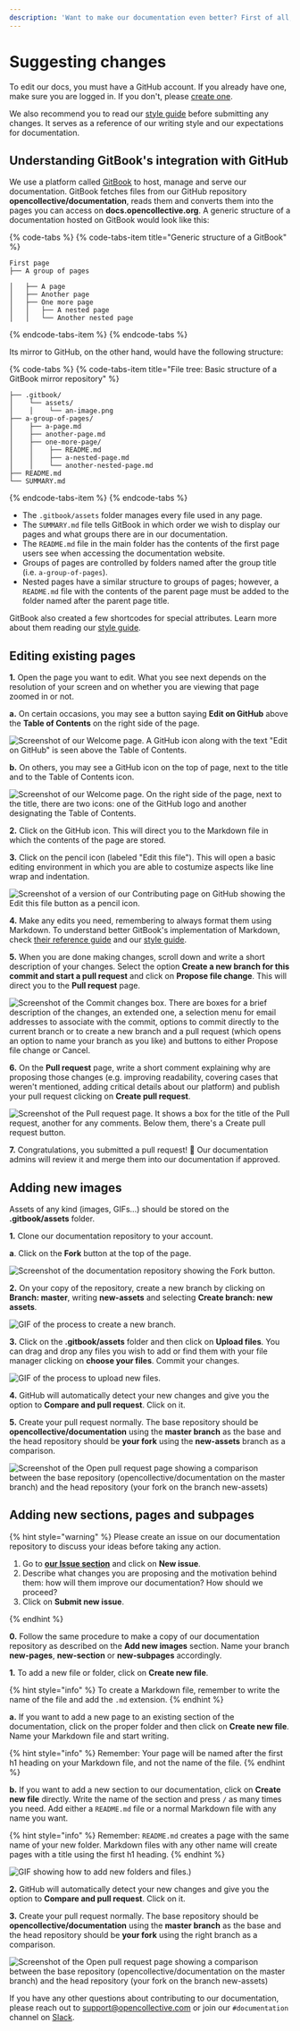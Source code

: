 ```yaml
---
description: 'Want to make our documentation even better? First of all, thank you! This page will help you understand better our workflow and the tools we use.'
---
```


# Suggesting changes

To edit our docs, you must have a GitHub account. If you already have one, make sure you are logged in. If you don't, please [create one](https://github.com/join).

We also recommend you to read our [style guide](contributing/documentation/style-guide/) before submitting any changes. It serves as a reference of our writing style and our expectations for documentation.

## Understanding GitBook's integration with GitHub

We use a platform called [GitBook](https://www.gitbook.com/) to host, manage and serve our documentation. GitBook fetches files from our GitHub repository **opencollective/documentation**, reads them and converts them into the pages you can access on **docs.opencollective.org**. A generic structure of a documentation hosted on GitBook would look like this:

{% code-tabs %}
{% code-tabs-item title="Generic structure of a GitBook" %}
```text
First page
├── A group of pages

│   ├── A page
│   ├── Another page
│   ├── One more page
│   │   ├── A nested page
│   │   └── Another nested page
```
{% endcode-tabs-item %}
{% endcode-tabs %}

Its mirror to GitHub, on the other hand, would have the following structure:

{% code-tabs %}
{% code-tabs-item title="File tree: Basic structure of a GitBook mirror repository" %}
```text
├── .gitbook/
│    └── assets/
│    │    └── an-image.png
├── a-group-of-pages/
│    ├── a-page.md
│    ├── another-page.md
│    ├── one-more-page/
│    │    ├── README.md
│    │    ├── a-nested-page.md
│    │    └── another-nested-page.md
├── README.md
└── SUMMARY.md
```
{% endcode-tabs-item %}
{% endcode-tabs %}

* The `.gitbook/assets` folder manages every file used in any page.
* The `SUMMARY.md` file tells GitBook in which order we wish to display our pages and what groups there are in our documentation.
* The `README.md` file in the main folder has the contents of the first page users see when accessing the documentation website.
* Groups of pages are controlled by folders named after the group title \(i.e. `a-group-of-pages`\).
* Nested pages have a similar structure to groups of pages; however, a `README.md` file with the contents of the parent page must be added to the folder named after the parent page title.

GitBook also created a few shortcodes for special attributes. Learn more about them reading our [style guide](contributing/documentation/style-guide/).

## Editing existing pages

**1.** Open the page you want to edit. What you see next depends on the resolution of your screen and on whether you are viewing that page zoomed in or not.

**a.** On certain occasions, you may see a button saying **Edit on GitHub** above the **Table of Contents** on the right side of the page.

![Screenshot of our Welcome page. A GitHub icon along with the text "Edit on GitHub" is seen above the Table of Contents.](/.gitbook/assets/Contributing_Documentation_Suggesting_changes_GitHub_Icon_With_Text_2019_09_16.png)

**b.** On others, you may see a GitHub icon on the top of page, next to the title and to the Table of Contents icon.

![Screenshot of our Welcome page. On the right side of the page, next to the title, there are two icons: one of the GitHub logo and another designating the Table of Contents.](/.gitbook/assets/Contributing_Documentation_Suggesting_changes_GitHub_Icon_Small_2019_09_16.png)

**2.** Click on the GitHub icon. This will direct you to the Markdown file in which the contents of the page are stored.

**3.** Click on the pencil icon \(labeled "Edit this file"\). This will open a basic editing environment in which you are able to costumize aspects like line wrap and indentation.

![Screenshot of a version of our Contributing page on GitHub showing the Edit this file button as a pencil icon.](/.gitbook/assets/Contributing_Documentation_Suggesting_changes_Edit_this_file_2019-09-16.png)

**4.** Make any edits you need, remembering to always format them using Markdown. To understand better GitBook's implementation of Markdown, check [their reference guide](https://docs.gitbook.com/content-editing/markdown) and our [style guide](contributing/documentation/style-guide/).

**5.** When you are done making changes, scroll down and write a short description of your changes. Select the option **Create a new branch for this commit and start a pull request** and click on **Propose file change**. This will direct you to the **Pull request** page.

![Screenshot of the Commit changes box. There are boxes for a brief description of the changes, an extended one, a selection menu for email addresses to associate with the commit, options to commit directly to the current branch or to create a new branch and a pull request (which opens an option to name your branch as you like) and buttons to either Propose file change or Cancel.](/.gitbook/assets/Contributing_Documentation_Suggesting_changes_Commit_and_propose_2019-04-29.png)

**6.** On the **Pull request** page, write a short comment explaining why are proposing those changes \(e.g. improving readability, covering cases that weren't mentioned, adding critical details about our platform\) and publish your pull request clicking on **Create pull request**.

![Screenshot of the Pull request page. It shows a box for the title of the Pull request, another for any comments. Below them, there's a Create pull request button.](/.gitbook/assets/Contributing_Documentation_Suggesting_changes_New_pull_request_2019-04-29.png)

**7.** Congratulations, you submitted a pull request! 🎉 Our documentation admins will review it and merge them into our documentation if approved.

## Adding new images

Assets of any kind \(images, GIFs...\) should be stored on the **.gitbook/assets** folder.

**1.** Clone our documentation repository to your account.

**a**. Click on the **Fork** button at the top of the page.

![Screenshot of the documentation repository showing the Fork button.](/.gitbook/assets/Contributing_Suggesting_changes_Repository_Fork_Button_2019_09_16.png)

**2.** On your copy of the repository, create a new branch by clicking on **Branch: master**, writing **new-assets** and selecting **Create branch: new assets**.

 ![GIF of the process to create a new branch.](/.gitbook/assets/Contributing_Documentation_Suggesting_changes_New_branch_2019-09-16.gif)

**3.** Click on the **.gitbook/assets** folder and then click on **Upload files**. You can drag and drop any files you wish to add or find them with your file manager clicking on **choose your files**. Commit your changes.

![GIF of the process to upload new files.](/.gitbook/assets/Contributing_Documentation_Suggesting_changes_Upload_assets_2019-09-16.gif)

**4.** GitHub will automatically detect your new changes and give you the option to **Compare and pull request**. Click on it.

**5.** Create your pull request normally. The base repository should be **opencollective/documentation** using the **master branch** as the base and the head repository should be **your fork** using the **new-assets** branch as a comparison.

![Screenshot of the Open pull request page showing a comparison between the base repository (opencollective/documentation on the master branch) and the head repository (your fork on the branch new-assets)](/.gitbook/assets/Contributing_Suggesting_changes_Open_pull_request_fork_2019_09_16.png)

## Adding new sections, pages and subpages

{% hint style="warning" %} Please create an issue on our documentation repository to discuss your ideas before taking any action.

1. Go to **[our Issue section](https://github.com/opencollective/documentation/issues)** and click on **New issue**. 
2. Describe what changes you are proposing and the motivation behind them: how will them improve our documentation? How should we proceed?
3. Click on **Submit new issue**.

{% endhint %}

**0.** Follow the same procedure to make a copy of our documentation repository as described on the **Add new images** section. Name your branch **new-pages**, **new-section** or **new-subpages** accordingly.

**1.** To add a new file or folder, click on **Create new file**.

{% hint style="info" %} To create a Markdown file, remember to write the name of the file and add the `.md` extension. {% endhint %}

**a.** If you want to add a new page to an existing section of the documentation, click on the proper folder and then click on **Create new file**. Name your Markdown file and start writing.

{% hint style="info" %} Remember: Your page will be named after the first h1 heading on your Markdown file, and not the name of the file. {% endhint %}

**b.** If you want to add a new section to our documentation, click on **Create new file** directly. Write the name of the section and press `/` as many times you need. Add either a `README.md` file or a normal Markdown file with any name you want.

{% hint style="info" %} Remember: `README.md` creates a page with the same name of your new folder. Markdown files with any other name will create pages with a title using the first h1 heading. {% endhint %}

![GIF showing how to add new folders and files.)](/.gitbook/assets/Contributing_Documentation_Suggesting_changes_New_folder_and_files_2019-09-16.gif)

**2.** GitHub will automatically detect your new changes and give you the option to **Compare and pull request**. Click on it.

**3.** Create your pull request normally. The base repository should be **opencollective/documentation** using the **master branch** as the base and the head repository should be **your fork** using the right branch as a comparison.

![Screenshot of the Open pull request page showing a comparison between the base repository (opencollective/documentation on the master branch) and the head repository (your fork on the branch new-assets)](/.gitbook/assets/Contributing_Suggesting_changes_Open_pull_request_fork_2019_09_16.png)

If you have any other questions about contributing to our documentation, please reach out to support@opencollective.com or join our `#documentation` channel on [Slack](https://opencollective.slack.com).
